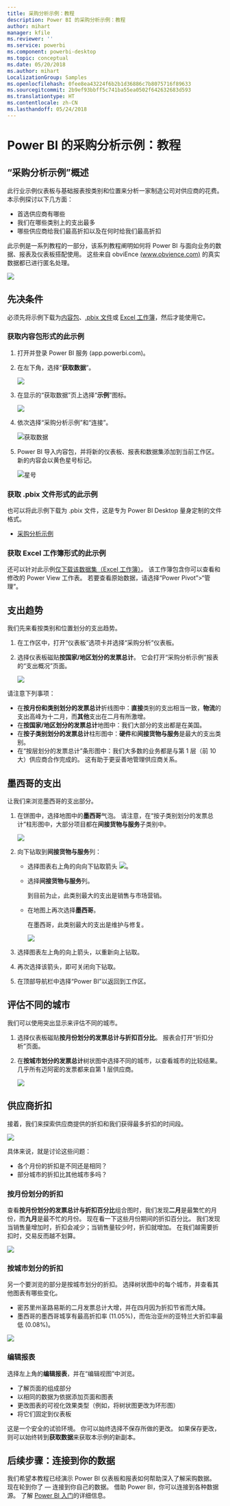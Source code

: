 ```yaml
---
title: 采购分析示例：教程
description: Power BI 的采购分析示例：教程
author: mihart
manager: kfile
ms.reviewer: ''
ms.service: powerbi
ms.component: powerbi-desktop
ms.topic: conceptual
ms.date: 05/20/2018
ms.author: mihart
LocalizationGroup: Samples
ms.openlocfilehash: 0fee8ea43224f6b2b1d36886c7b8075716f89633
ms.sourcegitcommit: 2b9ef93bbff5c741ba55ea0502f642632683d593
ms.translationtype: HT
ms.contentlocale: zh-CN
ms.lasthandoff: 05/24/2018
---
```

# <a name="procurement-analysis-sample-for-power-bi-take-a-tour"></a>Power BI 的采购分析示例：教程

## <a name="overview-of-the-procurement-analysis-sample"></a>“采购分析示例”概述
此行业示例仪表板与基础报表按类别和位置来分析一家制造公司对供应商的花费。 本示例探讨以下几方面：

* 首选供应商有哪些
* 我们在哪些类别上的支出最多
* 哪些供应商给我们最高折扣以及在何时给我们最高折扣

此示例是一系列教程的一部分，该系列教程阐明如何将 Power BI 与面向业务的数据、报表及仪表板搭配使用。 这些来自 obviEnce [(www.obvience.com)](http://www.obvience.com/) 的真实数据都已进行匿名处理。

![](media/sample-procurement/procurement1.png)

## <a name="prerequisites"></a>先决条件

 必须先将示例下载为[内容包](https://docs.microsoft.com/en-us/power-bi/sample-procurement#get-the-content-pack-for-this-sample)、[.pbix 文件](http://download.microsoft.com/download/D/5/3/D5390069-F723-413B-8D27-5888500516EB/Procurement-Analysis-Sample-PBIX.pbix)或 [Excel 工作簿](http://go.microsoft.com/fwlink/?LinkId=529784)，然后才能使用它。

### <a name="get-the-content-pack-for-this-sample"></a>获取内容包形式的此示例

1. 打开并登录 Power BI 服务 (app.powerbi.com)。
2. 在左下角，选择“**获取数据**”。
   
    ![](media/sample-datasets/power-bi-get-data.png)
3. 在显示的“获取数据”页上选择“**示例**”图标。
   
   ![](media/sample-datasets/power-bi-samples-icon.png)
4. 依次选择“采购分析示例”和“连接”。  
  
   ![获取数据](media/sample-procurement/procurement1a.png)
   
5. Power BI 导入内容包，并将新的仪表板、报表和数据集添加到当前工作区。 新的内容会以黄色星号标记。 
   
   ![星号](media/sample-procurement/procurement1b.png)
  
### <a name="get-the-pbix-file-for-this-sample"></a>获取 .pbix 文件形式的此示例

也可以将此示例下载为 .pbix 文件，这是专为 Power BI Desktop 量身定制的文件格式。 

 * [采购分析示例](http://download.microsoft.com/download/D/5/3/D5390069-F723-413B-8D27-5888500516EB/Procurement%20Analysis%20Sample%20PBIX.pbix)

### <a name="get-the-excel-workbook-for-this-sample"></a>获取 Excel 工作簿形式的此示例
还可以针对此示例[仅下载该数据集（Excel 工作簿）](http://go.microsoft.com/fwlink/?LinkId=529784)。 该工作簿包含你可以查看和修改的 Power View 工作表。 若要查看原始数据，请选择“Power Pivot”>“管理”。


## <a name="spending-trends"></a>支出趋势
我们先来看按类别和位置划分的支出趋势。  

1. 在工作区中，打开“仪表板”选项卡并选择“采购分析”仪表板。
2. 选择仪表板磁贴**按国家/地区划分的发票总计**。 它会打开“采购分析示例”报表的“支出概况”页面。

    ![](media/sample-procurement/procurement2.png)

请注意下列事项：

* 在**按月份和类别划分的发票总计**折线图中：**直接**类别的支出相当一致，**物流**的支出高峰为十二月，而**其他**支出在二月有所激增。
* 在**按国家/地区划分的发票总计**地图中：我们大部分的支出都是在美国。
* 在**按子类别划分的发票总计**柱形图中：**硬件**和**间接货物与服务**是最大的支出类别。
* 在“按层划分的发票总计”条形图中：我们大多数的业务都是与第 1 层（前 10 大）供应商合作完成的。 这有助于更妥善地管理供应商关系。

## <a name="spending-in-mexico"></a>墨西哥的支出
让我们来浏览墨西哥的支出部分。

1. 在饼图中，选择地图中的**墨西哥**气泡。 请注意，在“按子类别划分的发票总计”柱形图中，大部分项目都在**间接货物与服务**子类别中。

   ![](media/sample-procurement/pbi_procsample_spendmexico.png)
2. 向下钻取到**间接货物与服务**列：

   * 选择图表右上角的向向下钻取箭头 ![](media/sample-procurement/pbi_drilldown_icon.png)。
   * 选择**间接货物与服务**列。

      到目前为止，此类别最大的支出是销售与市场营销。
   * 在地图上再次选择**墨西哥**。

      在墨西哥，此类别最大的支出是维护与修复。

      ![](media/sample-procurement/pbi_procsample_drill_mexico.png)
3. 选择图表左上角的向上箭头，以重新向上钻取。
4. 再次选择该箭头，即可关闭向下钻取。  
5. 在顶部导航栏中选择“Power BI”以返回到工作区。

## <a name="evaluate-different-cities"></a>评估不同的城市
我们可以使用突出显示来评估不同的城市。

1. 选择仪表板磁贴**按月份划分的发票总计与折扣百分比**。 报表会打开“折扣分析”页面。
2. 在**按城市划分的发票总计**树状图中选择不同的城市，以查看城市的比较结果。 几乎所有迈阿密的发票都来自第 1 层供应商。

   ![](media/sample-procurement/pbi_procsample_miamitreemap2.png)

## <a name="vendor-discounts"></a>供应商折扣
接着，我们来探索供应商提供的折扣和我们获得最多折扣的时间段。

![](media/sample-procurement/procurement4.png)

具体来说，就是讨论这些问题：

* 各个月份的折扣是不同还是相同？
* 部分城市的折扣比其他城市多吗？

### <a name="discount-by-month"></a>按月份划分的折扣
查看**按月份划分的发票总计与折扣百分比**组合图时，我们发现**二月**是最繁忙的月份，而**九月**是最不忙的月份。 现在看一下这些月份期间的折扣百分比。
我们发现当销售量增加时，折扣会减少；当销售量较少时，折扣就增加。 在我们越需要折扣时，交易反而越不划算。

![](media/sample-procurement/procurement5.png)

### <a name="discount-by-city"></a>按城市划分的折扣
另一个要浏览的部分是按城市划分的折扣。 选择树状图中的每个城市，并查看其他图表有哪些变化。

* 密苏里州圣路易斯的二月发票总计大增，并在四月因为折扣节省而大降。
* 墨西哥的墨西哥城享有最高折扣率 (11.05%)，而佐治亚州的亚特兰大折扣率最低 (0.08%)。

![](media/sample-procurement/procurement6.png)

### <a name="edit-the-report"></a>编辑报表
选择左上角的**编辑报表**，并在“编辑视图”中浏览。

* 了解页面的组成部分
* 以相同的数据为依据添加页面和图表
* 更改图表的可视化效果类型（例如，将树状图更改为环形图）
* 将它们固定到仪表板

这是一个安全的试验环境。 你可以始终选择不保存所做的更改。 如果保存更改，则可以始终转到**获取数据**来获取本示例的新副本。

## <a name="next-steps-connect-to-your-data"></a>后续步骤：连接到你的数据
我们希望本教程已经演示 Power BI 仪表板和报表如何帮助深入了解采购数据。 现在轮到你了 — 连接到你自己的数据。 借助 Power BI，你可以连接到各种数据源。 了解 [Power BI 入门](service-get-started.md)的详细信息。
